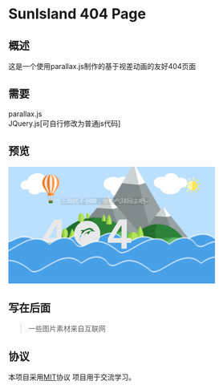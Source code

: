 # SunIsland 404 Page
## 概述
这是一个使用parallax.js制作的基于视差动画的友好404页面

## 需要
parallax.js  
JQuery.js[可自行修改为普通js代码]

## 预览
![demo](/demo.gif)

## 写在后面
> 一些图片素材来自互联网

## 协议
本项目采用[MIT](LICENSE)协议
项目用于交流学习。
